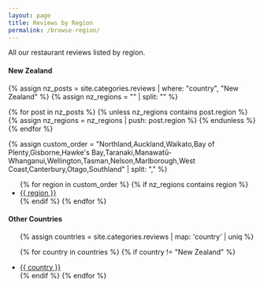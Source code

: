```yaml
---
layout: page
title: Reviews by Region
permalink: /browse-region/
---
```

All our restaurant reviews listed by region.

<h4>New Zealand</h4>

{% assign nz_posts = site.categories.reviews | where: "country", "New Zealand" %}
{% assign nz_regions = "" | split: "" %}

{% for post in nz_posts %}
  {% unless nz_regions contains post.region %}
    {% assign nz_regions = nz_regions | push: post.region %}
  {% endunless %}
{% endfor %}

{% assign custom_order = "Northland,Auckland,Waikato,Bay of Plenty,Gisborne,Hawke's Bay,Taranaki,Manawatū-Whanganui,Wellington,Tasman,Nelson,Marlborough,West Coast,Canterbury,Otago,Southland" | split: "," %}

<ul>
  {% for region in custom_order %}
    {% if nz_regions contains region %}
      <li>
        <a href="/country/new-zealand/{{ region | downcase | replace: ' ', '-' }}/">
            {{ region }}
        </a>
      </li>
    {% endif %}
  {% endfor %}
</ul>


<h4>Other Countries</h4>

<ul>
  {% assign countries = site.categories.reviews | map: 'country' | uniq %}
  
  {% for country in countries %}
    {% if country != "New Zealand" %}
      <li>
        <a href="/country/{{ country | downcase | replace: ' ', '-' }}/">
            {{ country }}
        </a>
      </li>
    {% endif %}
  {% endfor %}
</ul>